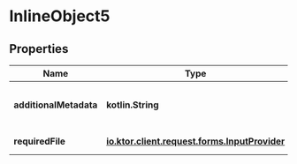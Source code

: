 
# InlineObject5

## Properties
Name | Type | Description | Notes
------------ | ------------- | ------------- | -------------
**additionalMetadata** | **kotlin.String** | Additional data to pass to server |  [optional]
**requiredFile** | [**io.ktor.client.request.forms.InputProvider**](io.ktor.client.request.forms.InputProvider.md) | file to upload | 



